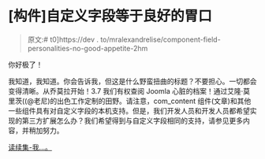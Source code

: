 # [构件]自定义字段等于良好的胃口

> 原文:# t0]https://dev . to/mralexandrelise/component-field-personalities-no-good-appetite-2hm

你好极了！

我知道，我知道。你会告诉我，但这是什么野蛮扭曲的标题？不要担心。一切都会变得清晰。从乔莫拉开始！3.7 我们有权查阅 Joomla 心脏的档案！通过艾隆·莫里茨((@老尼)的出色工作定制的田野。请注意，com_content 组件(文章)和其他一些组件具有对自定义字段的本机支持。但是，我们开发人员和开发人员都希望实现的第三方扩展怎么办？我们希望得到与自定义字段相同的支持，请参见更多内容，并稍加努力。

[读续集-我...。](https://dev.to/champs-personnalises-egal-bon-appetit)